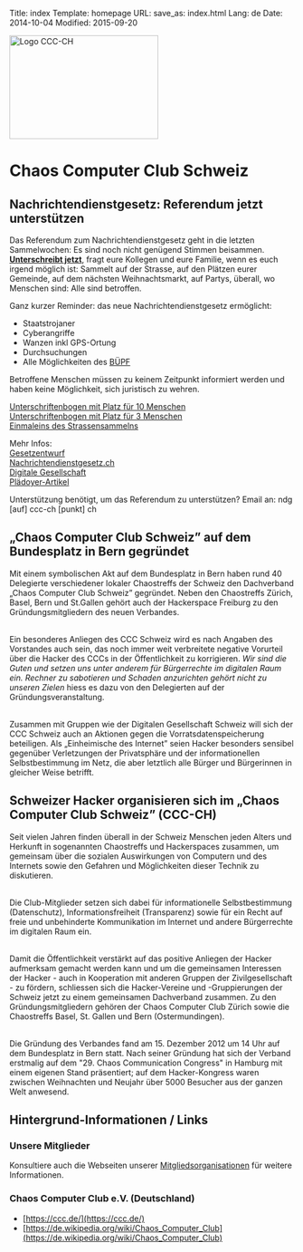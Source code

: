 Title: index
Template: homepage
URL:
save_as: index.html
Lang: de
Date: 2014-10-04
Modified: 2015-09-20

<div class="jumbotron text-center"><div class="row">
<div class="col-md-4">
<img src="/images/ccc-ch.png" alt="Logo CCC-CH" width="263" height="183" />
</div>
<div class="col-md-8">
<h1>Chaos Computer Club Schweiz</h1>
</div>
</div></div>

## Nachrichtendienstgesetz: Referendum jetzt unterstützen

Das Referendum zum Nachrichtendienstgesetz geht in die letzten Sammelwochen: Es sind noch nicht genügend Stimmen beisammen. **[Unterschreibt jetzt][1]**, fragt eure Kollegen und eure Familie, wenn es euch irgend möglich ist: Sammelt auf der Strasse, auf den Plätzen eurer Gemeinde, auf dem nächsten Weihnachtsmarkt, auf Partys, überall, wo Menschen sind: Alle sind betroffen.

Ganz kurzer Reminder: das neue Nachrichtendienstgesetz ermöglicht:

 *  Staatstrojaner
 *  Cyberangriffe
 *  Wanzen inkl GPS-Ortung
 *  Durchsuchungen
 *  Alle Möglichkeiten des [BÜPF][8]

Betroffene Menschen müssen zu keinem Zeitpunkt informiert werden und haben keine Möglichkeit, sich juristisch zu wehren.

[Unterschriftenbogen mit Platz für 10 Menschen][1]<br/>
[Unterschriftenbogen mit Platz für 3 Menschen][2]<br/>
[Einmaleins des Strassensammelns][7]<br/>

Mehr Infos:<br/>
[Gesetzentwurf][6]<br/>
[Nachrichtendienstgesetz.ch][3]<br/>
[Digitale Gesellschaft][4]<br/>
[Plädoyer-Artikel][5]<br/>

Unterstützung benötigt, um das Referendum zu unterstützen? Email an: ndg [auf] ccc-ch [punkt] ch

[1]: https://www.nachrichtendienstgesetz.ch/wp-content/uploads/NDG-10.pdf "Unterschriftenbogen 10"
[2]: https://www.nachrichtendienstgesetz.ch/wp-content/uploads/NDG-3.pdf
[3]: https://www.nachrichtendienstgesetz.ch/
[4]: https://www.digitale-gesellschaft.ch/tag/nachrichtendienstgesetz/
[5]: http://grundrechte.ch/CMS//allmaechtiger-staat-rechtlose-buerger.html
[6]: http://www.admin.ch/opc/de/federal-gazette/2014/2237.pdf
[7]: https://www.nachrichtendienstgesetz.ch/wp-content/uploads/Strassensammeln.pdf
[8]: http://stopbuepf.ch/buepf/


## „Chaos Computer Club Schweiz” auf dem Bundesplatz in Bern gegründet

Mit einem symbolischen Akt auf dem Bundesplatz in Bern haben rund 40 Delegierte verschiedener lokaler Chaostreffs der Schweiz den
Dachverband „Chaos Computer Club Schweiz” gegründet. Neben den Chaostreffs Zürich, Basel, Bern und St.Gallen gehört auch der Hackerspace Freiburg
zu den Gründungsmitgliedern des neuen Verbandes.<br /><br />

Ein besonderes Anliegen des CCC Schweiz wird es nach Angaben des Vorstandes auch sein, das noch immer weit verbreitete negative Vorurteil über
die Hacker des CCCs in der Öffentlichkeit zu korrigieren. <cite>Wir sind die Guten und setzen uns unter anderem für Bürgerrechte im digitalen Raum ein. Rechner zu
sabotieren und Schaden anzurichten gehört nicht zu unseren Zielen</cite> hiess es dazu von den Delegierten auf der Gründungsveranstaltung.<br /><br />

Zusammen mit Gruppen wie der Digitalen Gesellschaft Schweiz will sich der CCC Schweiz auch an Aktionen gegen die Vorratsdatenspeicherung
beteiligen. Als „Einheimische des Internet” seien Hacker besonders sensibel gegenüber Verletzungen der Privatsphäre und der informationellen Selbstbestimmung
im Netz, die aber letztlich alle Bürger und Bürgerinnen in gleicher Weise betrifft.

## Schweizer Hacker organisieren sich im „Chaos Computer Club Schweiz” (CCC-CH)

Seit vielen Jahren finden überall in der Schweiz Menschen jeden Alters und Herkunft in sogenannten Chaostreffs und Hackerspaces zusammen, um gemeinsam über die sozialen Auswirkungen von Computern und des
Internets sowie den Gefahren und Möglichkeiten dieser Technik zu diskutieren.<br /><br />

Die Club-Mitglieder setzen sich dabei für informationelle Selbstbestimmung (Datenschutz), Informationsfreiheit (Transparenz) sowie für ein Recht auf freie und unbehinderte Kommunikation
im Internet und andere Bürgerrechte im digitalen Raum ein.<br /><br />

Damit die Öffentlichkeit verstärkt auf das positive Anliegen der Hacker aufmerksam gemacht werden kann und um die gemeinsamen Interessen der Hacker - auch in Kooperation mit anderen Gruppen der
Zivilgesellschaft - zu fördern, schliessen sich die Hacker-Vereine und -Gruppierungen der Schweiz jetzt zu einem gemeinsamen Dachverband zusammen. Zu den Gründungsmitgliedern gehören der Chaos Computer
Club Zürich sowie die Chaostreffs Basel, St. Gallen und Bern (Ostermundingen).<br /><br />

Die Gründung des Verbandes fand am 15. Dezember 2012 um 14 Uhr auf dem Bundesplatz in Bern statt. Nach seiner Gründung hat sich der Verband erstmalig auf dem "29. Chaos Communication Congress" in Hamburg mit
einem eigenen Stand präsentiert; auf dem Hacker-Kongress waren zwischen Weihnachten und Neujahr über 5000 Besucher aus der ganzen Welt anwesend.

## Hintergrund-Informationen / Links

### Unsere Mitglieder

  Konsultiere auch die Webseiten unserer [Mitgliedsorganisationen](members.html) für weitere Informationen.

### Chaos Computer Club e.V. (Deutschland)

  * [https://ccc.de/](https://ccc.de/)
  * [https://de.wikipedia.org/wiki/Chaos_Computer_Club](https://de.wikipedia.org/wiki/Chaos_Computer_Club)
